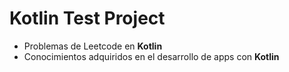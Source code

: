 # Kotlin Test Project

* Problemas de Leetcode en **Kotlin**
* Conocimientos adquiridos en el desarrollo de apps con **Kotlin** 



